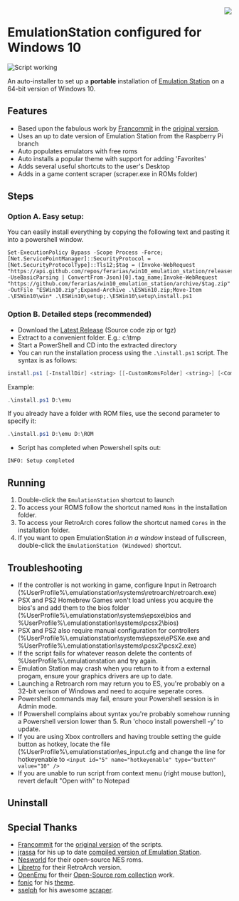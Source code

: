 <img src="icon.png" align="right" />

# EmulationStation configured for Windows 10

![Script working](https://github.com/ferarias/win10_emulation_station/workflows/Build/badge.svg)

An auto-installer to set up a **portable** installation of [Emulation Station](http://www.emulationstation.org) on a 64-bit version of Windows 10.

## Features

- Based upon the fabulous work by [Francommit](https://github.com/Francommit) in the [original version](https://github.com/Francommit/win10_emulation_station).
- Uses an up to date version of Emulation Station from the Raspberry Pi branch
- Auto populates emulators with free roms
- Auto installs a popular theme with support for adding 'Favorites'
- Adds several useful shortcuts to the user's Desktop
- Adds in a game content scraper (scraper.exe in ROMs folder)


## Steps

### Option A. Easy setup:

You can easily install everything by copying the following text and pasting it into a powershell window.
```
Set-ExecutionPolicy Bypass -Scope Process -Force;[Net.ServicePointManager]::SecurityProtocol = [Net.SecurityProtocolType]::Tls12;$tag = (Invoke-WebRequest "https://api.github.com/repos/ferarias/win10_emulation_station/releases" -UseBasicParsing | ConvertFrom-Json)[0].tag_name;Invoke-WebRequest "https://github.com/ferarias/win10_emulation_station/archive/$tag.zip" -OutFile "ESWin10.zip";Expand-Archive .\ESWin10.zip;Move-Item .\ESWin10\win* .\ESWin10\setup;.\ESWin10\setup\install.ps1

```

### Option B. Detailed steps (recommended)

- Download the [Latest Release](https://github.com/ferarias/win10_emulation_station/releases/latest) (Source code zip or tgz)
- Extract to a convenient folder. E.g.: c:\tmp
- Start a PowerShell and CD into the extracted directory
- You can run the installation process using the `.\install.ps1` script. The syntax is as follows:  
```powershell
install.ps1 [-InstallDir] <string> [[-CustomRomsFolder] <string>] [<CommonParameters>]
```
Example:  
```powershell
.\install.ps1 D:\emu
```

If you already have a folder with ROM files, use the second parameter to specify it:
```powershell
.\install.ps1 D:\emu D:\ROM
```
- Script has completed when Powershell spits out:
```
INFO: Setup completed
```



## Running

1. Double-click the `EmulationStation` shortcut to launch
2. To access your ROMS follow the shortcut named `Roms` in the installation folder.
3. To access your RetroArch cores follow the shortcut named `Cores` in the installation folder.
4. If you want to open EmulationStation *in a window* instead of fullscreen, double-click the `EmulationStation (Windowed)` shortcut.




## Troubleshooting

- If the controller is not working in game, configure Input in Retroarch (%UserProfile%\\.emulationstation\systems\retroarch\retroarch.exe)
- PSX and PS2 Homebrew Games won't load unless you acquire the bios's and add them to the bios folder (%UserProfile%\\.emulationstation\systems\epsxe\bios and %UserProfile%\\.emulationstation\systems\pcsx2\bios)
- PSX and PS2 also require manual configuration for controllers (%UserProfile%\\.emulationstation\systems\epsxe\ePSXe.exe and %UserProfile%\\.emulationstation\systems\pcsx2\pcsx2.exe)
- If the script fails for whatever reason delete the contents of %UserProfile%\\.emulationstation and try again.
- Emulation Station may crash when you return to it from a external progam, ensure your graphics drivers are up to date.
- Launching a Retroarch rom may return you to ES, you're probably on a 32-bit verison of Windows and need to acquire seperate cores.
- Powershell commands may fail, ensure your Powershell session is in Admin mode.
- If Powershell complains about syntax you're probably somehow running a Powershell version lower than 5. Run 'choco install powershell -y' to update.
- If you are using Xbox controllers and having trouble setting the guide button as hotkey, locate the file (%UserProfile%\\.emulationstation\es_input.cfg and change the line for hotkeyenable to ```<input id="5" name="hotkeyenable" type="button" value="10" />```
- If you are unable to run script from context menu (right mouse button), revert default "Open with" to Notepad

## Uninstall

## Special Thanks

- [Francommit](https://github.com/Francommit) for the [original version](https://github.com/Francommit/win10_emulation_station) of the scripts.
- [jrassa](https://github.com/jrassa/) for his up to date [compiled version of Emulation Station](https://github.com/jrassa/EmulationStation).
- [Nesworld](http://www.nesworld.com/) for their open-source NES roms.
- [Libretro](https://www.libretro.com/) for their RetroArch version.
- [OpenEmu](https://github.com/OpenEmu/) for their [Open-Source rom collection](https://github.com/OpenEmu/OpenEmu-Update) work.
- [fonic](https://github.com/fonic/) for his [theme](https://github.com/fonic/recalbox-backport).
- [sselph](https://github.com/sselph) for his awesome [scraper](https://github.com/sselph/scraper).
